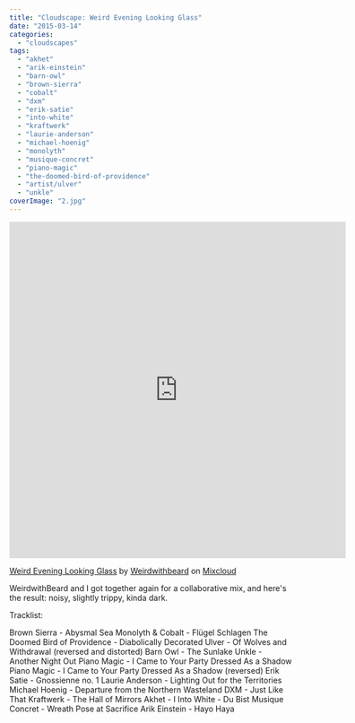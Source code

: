 ```yaml
---
title: "Cloudscape: Weird Evening Looking Glass"
date: "2015-03-14"
categories: 
  - "cloudscapes"
tags: 
  - "akhet"
  - "arik-einstein"
  - "barn-owl"
  - "brown-sierra"
  - "cobalt"
  - "dxm"
  - "erik-satie"
  - "into-white"
  - "kraftwerk"
  - "laurie-anderson"
  - "michael-hoenig"
  - "monolyth"
  - "musique-concret"
  - "piano-magic"
  - "the-doomed-bird-of-providence"
  - "artist/ulver"
  - "unkle"
coverImage: "2.jpg"
---
```


<iframe src="https://www.mixcloud.com/widget/iframe/?embed_type=widget_standard&amp;embed_uuid=7d869a13-b3a0-4cdb-b388-fff3610ad083&amp;feed=https%3A%2F%2Fwww.mixcloud.com%2Fweirdwithbeard%2Fweird-evening-looking-glass%2F&amp;replace=0&amp;stylecolor=70520b" width="600" height="600" frameborder="0"></iframe>

[Weird Evening Looking Glass](https://www.mixcloud.com/weirdwithbeard/weird-evening-looking-glass/?utm_source=widget&utm_medium=web&utm_campaign=base_links&utm_term=resource_link) by [Weirdwithbeard](https://www.mixcloud.com/weirdwithbeard/?utm_source=widget&utm_medium=web&utm_campaign=base_links&utm_term=profile_link) on [Mixcloud](https://www.mixcloud.com/?utm_source=widget&utm_medium=web&utm_campaign=base_links&utm_term=homepage_link)

WeirdwithBeard and I got together again for a collaborative mix, and here's the result: noisy, slightly trippy, kinda dark.

Tracklist:

Brown Sierra - Abysmal Sea Monolyth & Cobalt - Flügel Schlagen The Doomed Bird of Providence - Diabolically Decorated Ulver - Of Wolves and Withdrawal (reversed and distorted) Barn Owl - The Sunlake Unkle - Another Night Out Piano Magic - I Came to Your Party Dressed As a Shadow Piano Magic - I Came to Your Party Dressed As a Shadow (reversed) Erik Satie - Gnossienne no. 1 Laurie Anderson - Lighting Out for the Territories Michael Hoenig - Departure from the Northern Wasteland DXM - Just Like That Kraftwerk - The Hall of Mirrors Akhet - I Into White - Du Bist Musique Concret - Wreath Pose at Sacrifice Arik Einstein - Hayo Haya
